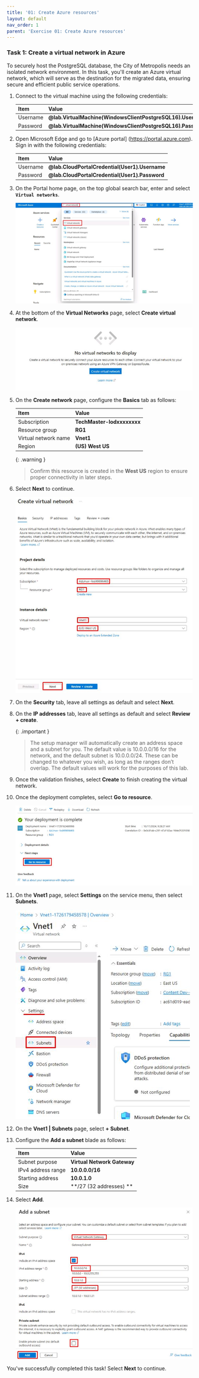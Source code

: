 ```yaml
---
title: '01: Create Azure resources'
layout: default
nav_order: 1
parent: 'Exercise 01: Create Azure resources'
---
```



### Task 1: Create a virtual network in Azure 

To securely host the PostgreSQL database, the City of Metropolis needs an isolated network environment. In this task, you'll create an Azure virtual network, which will serve as the destination for the migrated data, ensuring secure and efficient public service operations.

1. Connect to the virtual machine using the following credentials: 

    | Item | Value |
    |:--------|:--------|
    | Username   | **@lab.VirtualMachine(WindowsClientPostgreSQL16).Username**   |  
    | Password  | **@lab.VirtualMachine(WindowsClientPostgreSQL16).Password** |

1. Open Microsoft Edge and go to [Azure portal] (https://portal.azure.com). Sign in with the following credentials: 

    | Item | Value |
    |:--------|:--------|
    | Username   | **@lab.CloudPortalCredential(User1).Username**   |
    | Password  | **@lab.CloudPortalCredential(User1).Password**   |

1. On the Portal home page, on the top global search bar, enter and select **`Virtual networks`**.  

    ![kqg5tagt.jpg](../../Media/kqg5tagt.jpg) 

1. At the bottom of the **Virtual Networks** page, select **Create virtual network**. 

    ![cxyl3qtv.jpg](../../Media/cxyl3qtv.jpg) 

1. On the **Create network** page, configure the **Basics** tab as follows: 

    | Item | Value | 
    |:---------|:---------| 
    | Subscription   | **TechMaster-lodxxxxxxxx** | 
    | Resource group   | **RG1**   | 
    | Virtual network name  |   **Vnet1**   |
    | Region    |   **(US) West US** |

    {: .warning } 
    > Confirm this resource is created in the **West US** region to ensure proper connectivity in later steps.

1. Select **Next** to continue. 

    ![4wr7d9vk.jpg](../../Media/4wr7d9vk.jpg)

1. On the **Security** tab, leave all settings as default and select **Next**. 

1. On the **IP addresses** tab, leave all settings as default and select **Review + create**. 

    {: .important } 
    > The setup manager will automatically create an address space and a subnet for you. The default value is 10.0.0.0/16 for the network, and the default subnet is 10.0.0.0/24. These can be changed to whatever you wish, as long as the ranges don’t overlap. The default values will work for the purposes of this lab. 

1. Once the validation finishes, select **Create** to finish creating the virtual network. 

1. Once the deployment completes, select **Go to resource**. 

    ![zly18int.jpg](../../Media/zly18int.jpg)

1. On the **Vnet1** page, select **Settings** on the service menu, then select **Subnets**. 

    ![awxmtgvs.jpg](../../Media/awxmtgvs.jpg) 

1. On the **Vnet1 | Subnets** page, select **+ Subnet**. 

1. Configure the **Add a subnet** blade as follows:  

    | Item | Value | 
    |:---------|:---------| 
    | Subnet purpose  | **Virtual Network Gateway** | 
    | IPv4 address range   | **10.0.0.0/16**   | 
    | Starting address |   **10.0.1.0**
    | Size    |   **/27 (32 addresses) **

1. Select **Add**. 

    ![4om5bftb.jpg](../../Media/4om5bftb.jpg) 

You've successfully completed this task! Select **Next** to continue. 
